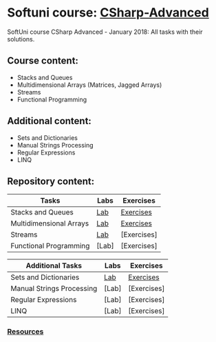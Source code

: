 # Softuni course: [CSharp-Advanced](https://softuni.bg/trainings/1841/csharp-advanced-january-2017)
SoftUni course CSharp Advanced - January 2018: All tasks with their solutions.

## Course content:
- Stacks and Queues
- Multidimensional Arrays (Matrices, Jagged Arrays)
- Streams
- Functional Programming

## Additional content:
- Sets and Dictionaries
- Manual Strings Processing
- Regular Expressions
- LINQ

## Repository content:
Tasks							| Labs																																| Exercises																																	
--------------------------------|-----------------------------------------------------------------------------------------------------------------------------------|----------------
Stacks and Queues				| [Lab](https://github.com/dobroslav-atanasov/CSharp-Advanced/tree/master/01.%20StacksAndQueues-Lab)								| [Exercises](https://github.com/dobroslav-atanasov/CSharp-Advanced/tree/master/02.%20StacksAndQueues-Exercises)
Multidimensional Arrays			| [Lab](https://github.com/dobroslav-atanasov/CSharp-Advanced/tree/master/03.%20MultidimensionalArrays-Lab)						 	| [Exercises](https://github.com/dobroslav-atanasov/CSharp-Advanced/tree/master/04.%20MultidimensionalArrays-Exercises)
Streams  						| [Lab](https://github.com/dobroslav-atanasov/CSharp-Advanced/tree/master/05.%20FilesAndStreams-Lab)								| [Exercises]
Functional Programming			| [Lab]																																| [Exercises]

Additional Tasks				| Labs																																| Exercises																																	
--------------------------------|-----------------------------------------------------------------------------------------------------------------------------------|----------------
Sets and Dictionaries			| [Lab](https://github.com/dobroslav-atanasov/CSharp-Advanced/tree/master/09.%20SetsAndDictionaries-Lab)							| [Exercises](https://github.com/dobroslav-atanasov/CSharp-Advanced/tree/master/10.%20SetsAndDictionaries-Exercises)
Manual Strings Processing		| [Lab]																																| [Exercises]
Regular Expressions				| [Lab]																																| [Exercises]
LINQ 							| [Lab]																																| [Exercises]

### [Resources](https://github.com/dobroslav-atanasov/CSharp-Advanced/tree/master/Resources)	